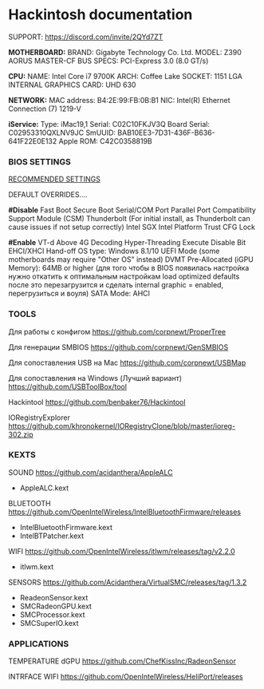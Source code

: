 <!-- @format -->

# Hackintosh documentation

SUPPORT: https://discord.com/invite/2QYd7ZT

**MOTHERBOARD:**
BRAND: Gigabyte Technology Co. Ltd.
MODEL: Z390 AORUS MASTER-CF
BUS SPECS: PCI-Express 3.0 (8.0 GT/s)

**CPU:**
NAME: Intel Core i7 9700K
ARCH: Coffee Lake
SOCKET: 1151 LGA
INTERNAL GRAPHICS CARD: UHD 630

**NETWORK:**
MAC address: B4:2E:99:FB:0B:B1
NIC: Intel(R) Ethernet Connection (7) 1219-V

**iService:**
Type: iMac19,1
Serial: C02C10FKJV3Q
Board Serial: C02953310QXLNV9JC
SmUUID: BAB10EE3-7D31-436F-B636-641F22E0E132
Apple ROM: C42C0358819B

### BIOS SETTINGS

[RECOMMENDED SETTINGS](https://dortania.github.io/OpenCore-Install-Guide/config.plist/coffee-lake.html#intel-bios-settings)

DEFAULT OVERRIDES....

**#Disable**
Fast Boot
Secure Boot
Serial/COM Port
Parallel Port
Compatibility Support Module (CSM)
Thunderbolt (For initial install, as Thunderbolt can cause issues if not setup correctly)
Intel SGX
Intel Platform Trust
CFG Lock

**#Enable**
VT-d
Above 4G Decoding
Hyper-Threading
Execute Disable Bit
EHCI/XHCI Hand-off
OS type: Windows 8.1/10 UEFI Mode (some motherboards may require "Other OS" instead)
DVMT Pre-Allocated (iGPU Memory): 64MB or higher (для того чтобы в BIOS появилась настройка нужно откатить к оптимальным настройкам load optimized defaults после это перезагрузится и сделать internal graphic = enabled, перегрузиться и воуля)
SATA Mode: AHCI

### TOOLS

Для работы с конфигом
https://github.com/corpnewt/ProperTree

Для генерации SMBIOS
https://github.com/corpnewt/GenSMBIOS

Для сопоставления USB на Mac
https://github.com/corpnewt/USBMap

Для сопоставления на Windows (Лучший вариант)
https://github.com/USBToolBox/tool

Hackintool
https://github.com/benbaker76/Hackintool

IORegistryExplorer
https://github.com/khronokernel/IORegistryClone/blob/master/ioreg-302.zip

### KEXTS

SOUND
https://github.com/acidanthera/AppleALC

- AppleALC.kext

BLUETOOTH
https://github.com/OpenIntelWireless/IntelBluetoothFirmware/releases

- IntelBluetoothFirmware.kext
- IntelBTPatcher.kext

WIFI
https://github.com/OpenIntelWireless/itlwm/releases/tag/v2.2.0

- itlwm.kext

SENSORS
https://github.com/Acidanthera/VirtualSMC/releases/tag/1.3.2

- ReadeonSensor.kext
- SMCRadeonGPU.kext
- SMCProcessor.kext
- SMCSuperIO.kext

### APPLICATIONS

TEMPERATURE dGPU
https://github.com/ChefKissInc/RadeonSensor

INTRFACE WIFI
https://github.com/OpenIntelWireless/HeliPort/releases
